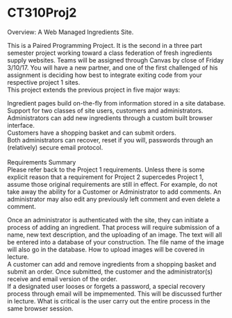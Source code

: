 # CT310Proj2
Overview: A Web Managed Ingredients Site.

This is a Paired Programming Project. It is the second in a three part semester project working toward a class federation of fresh ingredients supply websites. Teams will be assigned through Canvas by close of Friday 3/10/17. You will have a new partner, and one of the first challenged of his assignment is deciding how best to integrate exiting code from your respective project 1 sites.
<br />
This project extends the previous project in five major ways:<br />

Ingredient pages build on-the-fly from information stored in a site database.<br />
Support for two classes of site users, customers and administrators.<br />
Administrators can add new ingredients through a custom built browser interface.<br />
Customers have a shopping basket and can submit orders.<br />
Both administrators can recover, reset if you will, passwords through an (relatively) secure email protocol.<br /><br />
Requirements Summary
<br />
Please refer back to the Project 1 requirements. Unless there is some explicit reason that a requirement for Project 2 supercedes Project 1, assume those original requirements are still in effect. For example, do not take away the ability for a Customer or Administrator to add comments. An administrator may also edit any previously left comment and even delete a comment.

Once an administrator is authenticated with the site, they can initiate a process of adding an ingredient. That process will require submission of a name, new text description, and the uploading of an image. The text will all be entered into a database of your construction. The file name of the image will also go in the database. How to upload images will be covered in lecture.
<br />
A customer can add and remove ingredients from a shopping basket and submit an order. Once submitted, the customer and the administrator(s) receive and email version of the order.
<br />
If a designated user looses or forgets a password, a special recovery process through email will be impmemented. This will be discussed further in lecture. What is critical is the user carry out the entire process in the same browser session.
